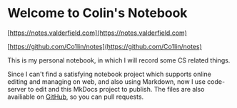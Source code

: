 # Welcome to Colin's Notebook

[https://notes.valderfield.com](https://notes.valderfield.com)

[https://github.com/Co1lin/notes](https://github.com/Co1lin/notes)

This is my personal notebook, in which I will record some CS related things.

Since I can't find a satisfying notebook project which supports online editing and managing on web, and also using Markdown, now I use code-server to edit and this MkDocs project to publish. The files are also availiable on [GitHub](https://github.com/Co1lin/notes), so you can pull requests.
